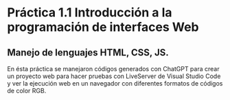 # Práctica 1.1 Introducción a la programación de interfaces Web

## Manejo de lenguajes HTML, CSS, JS.

En ésta práctica se manejaron códigos generados con ChatGPT para crear un proyecto web para hacer pruebas con LiveServer de Visual Studio Code y ver la ejecución web en un navegador con diferentes formatos de códigos de color RGB.
